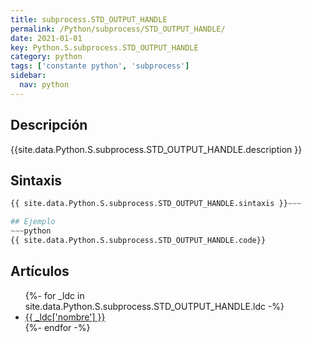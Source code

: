 ```yaml
---
title: subprocess.STD_OUTPUT_HANDLE
permalink: /Python/subprocess/STD_OUTPUT_HANDLE/
date: 2021-01-01
key: Python.S.subprocess.STD_OUTPUT_HANDLE
category: python
tags: ['constante python', 'subprocess']
sidebar: 
  nav: python
---
```


## Descripción
{{site.data.Python.S.subprocess.STD_OUTPUT_HANDLE.description }}

## Sintaxis
~~~python
{{ site.data.Python.S.subprocess.STD_OUTPUT_HANDLE.sintaxis }}~~~

## Ejemplo
~~~python
{{ site.data.Python.S.subprocess.STD_OUTPUT_HANDLE.code}}
~~~

## Artículos
<ul>
{%- for _ldc in site.data.Python.S.subprocess.STD_OUTPUT_HANDLE.ldc -%}
   <li>
       <a href="{{_ldc['url'] }}">{{ _ldc['nombre'] }}</a>
   </li>
{%- endfor -%}
</ul>
